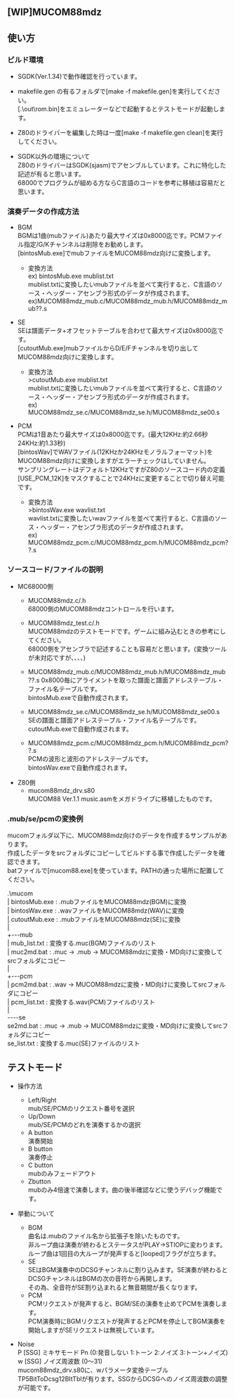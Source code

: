 [WIP]MUCOM88mdz
------------------
## 使い方
### ビルド環境
- SGDK(Ver.1.34)で動作確認を行っています。  
- makefile.gen の有るフォルダで[make -f makefile.gen]を実行してください。  
[.\out\\rom.bin]をエミュレーターなどで起動するとテストモードが起動します。  
- Z80のドライバーを編集した時は一度[make -f makefile.gen clean]を実行してください。  

- SGDK以外の環境について  
Z80のドライバーはSGDK(sjasm)でアセンブルしています。これに特化した記述が有ると思います。  
68000でプログラムが組める方ならC言語のコードを参考に移植は容易だと思います。  


### 演奏データの作成方法
- BGM  
BGMは1曲(mubファイル)あたり最大サイズは0x8000迄です。PCMファイル指定/G/Kチャンネルは削除をお勧めします。  
[bintosMub.exe]でmubファイルをMUCOM88mdz向けに変換します。  
  - 変換方法  
  ex) bintosMub.exe mublist.txt  
  mublist.txtに変換したいmubファイルを並べて実行すると、C言語のソース・ヘッダー・アセンブラ形式のデータが作成されます。  
  ex)MUCOM88mdz_mub.c/MUCOM88mdz_mub.h/MUCOM88mdz_mub??.s
  
- SE  
SEは譜面データ+オフセットテーブルを合わせて最大サイズは0x8000迄です。  
[cutoutMub.exe]mubファイルからD/E/Fチャンネルを切り出してMUCOM88mdz向けに変換します。  
  - 変換方法  
  \>cutoutMub.exe mublist.txt  
  mublist.txtに変換したいmubファイルを並べて実行すると、C言語のソース・ヘッダー・アセンブラ形式のデータが作成されます。  
  ex) MUCOM88mdz_se.c/MUCOM88mdz_se.h/MUCOM88mdz_se00.s  

 
- PCM  
PCMは1音あたり最大サイズは0x8000迄です。(最大12KHz:約2.66秒 24KHz:約1.33秒)  
[bintosWav]でWAVファイル(12KHzか24KHzモノラルフォーマット)をMUCOM88mdz向けに変換しますがエラーチェックはしていません。  
サンプリングレートはデフォルト12KHzですがZ80のソースコード内の定義[USE_PCM_12K]をマスクすることで24KHzに変更することで切り替え可能です。  
  - 変換方法  
  \>bintosWav.exe wavlist.txt  
  wavlist.txtに変換したいwavファイルを並べて実行すると、C言語のソース・ヘッダー・アセンブラ形式のデータが作成されます。  
  ex) MUCOM88mdz_pcm.c/MUCOM88mdz_pcm.h/MUCOM88mdz_pcm??.s  


### ソースコード/ファイルの説明
  - MC68000側  
    - MUCOM88mdz.c/.h  
    68000側のMUCOM88mdzコントロールを行います。

    - MUCOM88mdz_test.c/.h  
    MUCOM88mdzのテストモードです。ゲームに組み込むときの参考にしてください。  
    68000側をアセンブラで記述することも容易だと思います。(変換ツールが未対応ですが、、、、)  

    - MUCOM88mdz_mub.c/MUCOM88mdz_mub.h/MUCOM88mdz_mub??.s
    0x8000毎にアライメントを取った譜面と譜面アドレステーブル・ファイル名テーブルです。  
    bintosMub.exeで自動作成されます。

    - MUCOM88mdz_se.c/MUCOM88mdz_se.h/MUCOM88mdz_se00.s  
    SEの譜面と譜面アドレステーブル・ファイル名テーブルです。  
    cutoutMub.exeで自動作成されます。

    - MUCOM88mdz_pcm.c/MUCOM88mdz_pcm.h/MUCOM88mdz_pcm??.s  
    PCMの波形と波形のアドレステーブルです。  
    bintosWav.exeで自動作成されます。  
  - Z80側  
    - mucom88mdz_drv.s80  
    MUCOM88 Ver.1.1 music.asmをメガドライブに移植したものです。

### .mub/se/pcmの変換例
mucomフォルダ以下に、MUCOM88mdz向けのデータを作成するサンプルがあります。  
作成したデータをsrcフォルダにコピーしてビルドする事で作成したデータを確認できます。  
batファイルで[mucom88.exe]を使っています。PATHの通った場所に配置してください。  

.\mucom  
|   bintosMub.exe : .mubファイルをMUCOM88mdz(BGM)に変換  
|   bintosWav.exe : .wavファイルをMUCOM88mdz(WAV)に変換  
|   cutoutMub.exe : .mubファイルをMUCOM88mdz(SE)に変換  
|   
+---mub  
|       mub_list.txt  : 変換する.muc(BGM)ファイルのリスト  
|       muc2md.bat    : .muc → .mub → MUCOM88mdzに変換・MD向けに変換してsrcフォルダにコピー  
|   
+---pcm  
|       pcm2md.bat  : .wav → MUCOM88mdzに変換・MD向けに変換してsrcフォルダにコピー    
|       pcm_list.txt  : 変換する.wav(PCM)ファイルのリスト  
|   
----se  
        se2md.bat   : .muc → .mub → MUCOM88mdzに変換・MD向けに変換してsrcフォルダにコピー    
        se_list.txt  : 変換する.muc(SE)ファイルのリスト  

## テストモード
  - 操作方法  
    - Left/Right  
    mub/SE/PCMのリクエスト番号を選択
    - Up/Down  
    mub/SE/PCMのどれを演奏するかの選択
    - A button  
    演奏開始
    - B button  
    演奏停止
    - C button  
    mubのみフェードアウト
    - Zbutton  
    mubのみ4倍速で演奏します。曲の後半確認などに使うデバッグ機能です。

  - 挙動について  
    - BGM  
    曲名は.mubのファイル名から拡張子を除いたものです。  
    非ループ曲は演奏が終わるとステータスがPLAY→STIOPに変わります。  
    ループ曲は1回目の大ループが発声すると[looped]フラグが立ちます。  
    - SE  
    SEはBGM演奏中のDCSGチャンネルに割り込みます。SE演奏が終わるとDCSGチャンネルはBGMの次の音符から再開します。  
    その為、全音符がSE割り込まれると無音期間が長くなります。  
    - PCM  
    PCMリクエストが発声すると、BGM/SEの演奏を止めてPCMを演奏します。  
    PCM演奏時にBGMリクエストが発声するとPCMを停止してBGM演奏を開始しますがSEリクエストは無視しています。  

  - Noise  
  P		[SSG] ミキサモード Pn (0:発音しない 1:トーン 2:ノイズ 3:トーン+ノイズ)  
  w		[SSG] ノイズ周波数 (0～31)  
  mucom88mdz_drv.s80に、wパラメータ変換テーブルTP5BitToDcsg12BItTblが有ります。SSGからDCSGへのノイズ周波数の調整が可能です。
  

